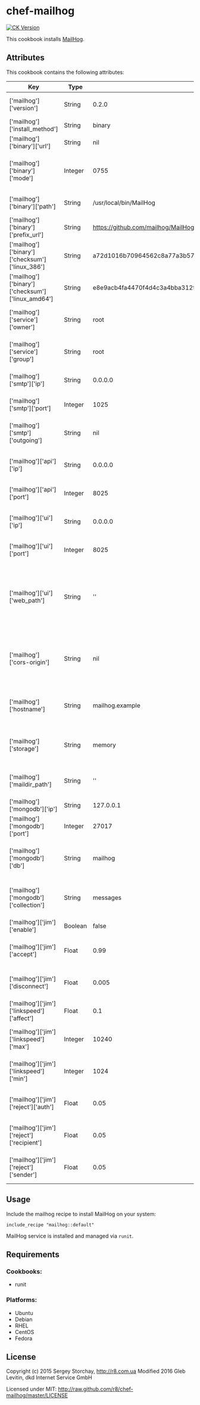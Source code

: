 # chef-mailhog

[![CK Version](http://img.shields.io/cookbook/v/mailhog.svg)](https://supermarket.getchef.com/cookbooks/mailhog)

This cookbook installs [MailHog](https://github.com/mailhog/MailHog).

Attributes
-----

This cookbook contains the following attributes:

| Key                                              | Type    | Default                                                           | Description                                                                  |
|--------------------------------------------------|---------|-------------------------------------------------------------------|------------------------------------------------------------------------------|
| ['mailhog']['version']                           | String  | 0.2.0                                                             | Version of the MailHog to install                                            |
| ['mailhog']['install_method']                    | String  | binary                                                            | MailHog install method                                                       |
| ['mailhog']['binary']['url']                     | String  | nil                                                               | MailHog binary url                                                           |
| ['mailhog']['binary']['mode']                    | Integer | 0755                                                              | Access permissions to the MailHog binary file                                |
| ['mailhog']['binary']['path']                    | String  | /usr/local/bin/MailHog                                            | Location of the MailHog binary file                                          |
| ['mailhog']['binary']['prefix_url']              | String  | https://github.com/mailhog/MailHog/releases/download/v            | MailHog binary prefix url                                                    |
| ['mailhog']['binary']['checksum']['linux_386']   | String  | a72d1016b70964562c8a77a3b57637a77889ee61f3b22973e0a7beb17181d8da  | MailHog binary file checksum for linux_386                                   |
| ['mailhog']['binary']['checksum']['linux_amd64'] | String  | e8e9acb4fa4470f4d4c3a4bba312f335bfc28122ea723599531699f099b4c9a5  | MailHog binary file checksum for linux_amd64                                 |
| ['mailhog']['service']['owner']                  | String  | root                                                              | User that should own the mailhog service                                     |
| ['mailhog']['service']['group']                  | String  | root                                                              | Group that should own the mailhog service                                    |
| ['mailhog']['smtp']['ip']                        | String  | 0.0.0.0                                                           | Interface for SMTP server to bind to                                         |
| ['mailhog']['smtp']['port']                      | Integer | 1025                                                              | Port for SMTP server to bind to                                              |
| ['mailhog']['smtp']['outgoing']                  | String  | nil                                                               | JSON file defining outgoing SMTP servers                                     |
| ['mailhog']['api']['ip']                         | String  | 0.0.0.0                                                           | Interface for HTTP API server to bind to                                     |
| ['mailhog']['api']['port']                       | Integer | 8025                                                              | Port for HTTP API server to bind to                                          |
| ['mailhog']['ui']['ip']                          | String  | 0.0.0.0                                                           | Interface for HTTP UI server to bind to                                      |
| ['mailhog']['ui']['port']                        | Integer | 8025                                                              | Port for HTTP UI server to bind to                                           |
| ['mailhog']['ui']['web_path']                    | String  | ''                                                                | WebPath under which the ui is served (without leading or trailing slahes), e.g. 'mailhog'  |
| ['mailhog']['cors-origin']                       | String  | nil                                                               | If set, a Access-Control-Allow-Origin header is returned for API endpoints   |
| ['mailhog']['hostname']                          | String  | mailhog.example                                                   | Hostname to use for EHLO/HELO and message IDs                                |
| ['mailhog']['storage']                           | String  | memory                                                            | Set message storage: memory / mongodb / maildir                              |
| ['mailhog']['maildir_path']                      | String  | ''                                                                | Path for storage of messages in a file                                       |
| ['mailhog']['mongodb']['ip']                     | String  | 127.0.0.1                                                         | Host for MongoDB                                                             |
| ['mailhog']['mongodb']['port']                   | Integer | 27017                                                             | Port for MongoDB                                                             |
| ['mailhog']['mongodb']['db']                     | String  | mailhog                                                           | MongoDB database name for message storage                                    |
| ['mailhog']['mongodb']['collection']             | String  | messages                                                          | MongoDB collection name for message storage                                  |
| ['mailhog']['jim']['enable']                     | Boolean | false                                                             | Set to true to enable Jim                                                    |
| ['mailhog']['jim']['accept']                     | Float   | 0.99                                                              | Chance of accepting an incoming connection                                   |
| ['mailhog']['jim']['disconnect']                 | Float   | 0.005                                                             | Chance of randomly disconnecting a session                                   |
| ['mailhog']['jim']['linkspeed']['affect']        | Float   | 0.1                                                               | Chance of applying a rate limit                                              |
| ['mailhog']['jim']['linkspeed']['max']           | Integer | 10240                                                             | Maximum link speed (in bytes per second)                                     |
| ['mailhog']['jim']['linkspeed']['min']           | Integer | 1024                                                              | Minimum link speed (in bytes per second)                                     |
| ['mailhog']['jim']['reject']['auth']             | Float   | 0.05                                                              | Chance of rejecting an AUTH command                                          |
| ['mailhog']['jim']['reject']['recipient']        | Float   | 0.05                                                              | Chance of rejecting a RCPT TO command                                        |
| ['mailhog']['jim']['reject']['sender']           | Float   | 0.05                                                              | Chance of rejecting a MAIL FROM command                                      |

Usage
-----

Include the mailhog recipe to install MailHog on your system:
```chef
include_recipe "mailhog::default"
```

MailHog service is installed and managed via `runit`.

Requirements
------------

### Cookbooks:

* runit

### Platforms:

* Ubuntu
* Debian
* RHEL
* CentOS
* Fedora

License
-------

Copyright (c) 2015 Sergey Storchay, http://r8.com.ua
Modified 2016 Gleb Levitin, dkd Internet Service GmbH

Licensed under MIT:
http://raw.github.com/r8/chef-mailhog/master/LICENSE
